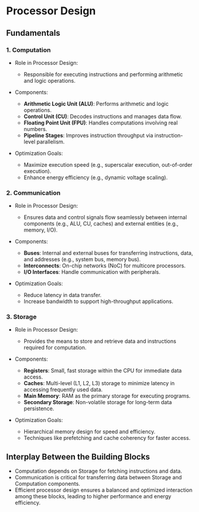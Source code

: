 # Processor Design
## Fundamentals 
### 1. Computation
- Role in Processor Design: <br>
  - Responsible for executing instructions and performing arithmetic and logic operations. <br>

- Components: <br>
  - __Arithmetic Logic Unit (ALU)__: Performs arithmetic and logic operations.
  - __Control Unit (CU)__: Decodes instructions and manages data flow.
  - __Floating Point Unit (FPU)__: Handles computations involving real numbers.
  - __Pipeline Stages__: Improves instruction throughput via instruction-level parallelism. <br>
  
- Optimization Goals: <br>
  - Maximize execution speed (e.g., superscalar execution, out-of-order execution).
  - Enhance energy efficiency (e.g., dynamic voltage scaling). <br>
  
### 2. Communication
- Role in Processor Design: <br>
  - Ensures data and control signals flow seamlessly between internal components (e.g., ALU, CU, caches) and external entities (e.g., memory, I/O). <br>

- Components: <br>
  - __Buses__: Internal and external buses for transferring instructions, data, and addresses (e.g., system bus, memory bus).
  - __Interconnects__: On-chip networks (NoC) for multicore processors.
  - __I/O Interfaces__: Handle communication with peripherals. <br>
  
- Optimization Goals: <br>
  - Reduce latency in data transfer.
  - Increase bandwidth to support high-throughput applications. <br>
  
### 3. Storage
  - Role in Processor Design: <br>
    - Provides the means to store and retrieve data and instructions required for computation. <br>
  
  - Components: <br>
    - __Registers__: Small, fast storage within the CPU for immediate data access.
    - __Caches__: Multi-level (L1, L2, L3) storage to minimize latency in accessing frequently used data.
    - __Main Memory__: RAM as the primary storage for executing programs.
    - __Secondary Storage__: Non-volatile storage for long-term data persistence. <br>
    
  - Optimization Goals: <br>
    - Hierarchical memory design for speed and efficiency.
    - Techniques like prefetching and cache coherency for faster access. <br>

## Interplay Between the Building Blocks
- Computation depends on Storage for fetching instructions and data.
- Communication is critical for transferring data between Storage and Computation components.
- Efficient processor design ensures a balanced and optimized interaction among these blocks, leading to higher performance and energy efficiency.
